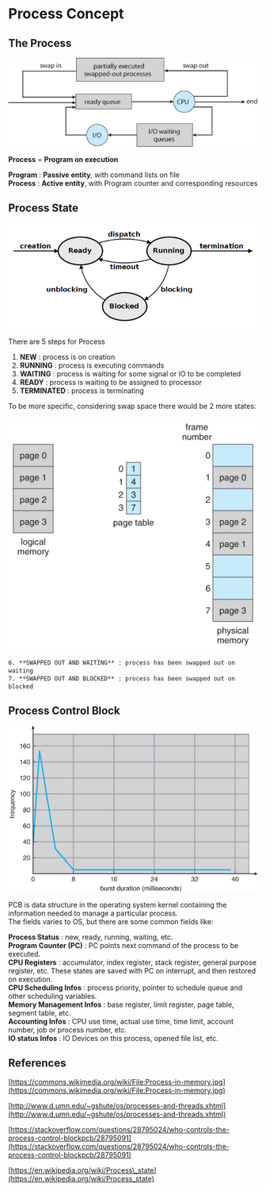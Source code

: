 # Process Concept

## The Process

![Process in memory](../.gitbook/assets/image%20%2829%29.png)

**Process** = **Program on execution**

**Program** : **Passive entity**, with command lists on file  
**Process** : **Active entity**, with Program counter and corresponding resources

## Process State

![](../.gitbook/assets/process-diagram.png)

There are 5 steps for Process

1. **NEW** : process is on creation
2. **RUNNING** : process is executing commands
3. **WAITING** : process is waiting for some signal or IO to be completed
4. **READY** : process is waiting to be assigned to processor
5. **TERMINATED** : process is terminating

To be more specific, considering swap space there would be 2 more states:

![](../.gitbook/assets/image%20%2820%29.png)

    6. **SWAPPED OUT AND WAITING** : process has been swapped out on waiting  
    7. **SWAPPED OUT AND BLOCKED** : process has been swapped out on blocked

## Process Control Block

![](../.gitbook/assets/image%20%2832%29.png)

PCB is data structure in the operating system kernel containing the information needed to manage a particular process.  
The fields varies to OS, but there are some common fields like:

**Process Status** : new, ready, running, waiting, etc.  
**Program Counter \(PC\)** : PC points next command of the process to be executed.  
**CPU Registers** : accumulator, index register, stack register, general purpose register, etc. These states are saved with PC on interrupt, and then restored on execution.  
**CPU Scheduling Infos** : process priority, pointer to schedule queue and other scheduling variables.  
**Memory Management Infos** : base register, limit register, page table, segment table, etc.  
**Accounting Infos** : CPU use time, actual use time, time limit, account number, job or process number, etc.  
**IO status Infos** : IO Devices on this process, opened file list, etc.

## References

[https://commons.wikimedia.org/wiki/File:Process-in-memory.jpg](https://commons.wikimedia.org/wiki/File:Process-in-memory.jpg)

[http://www.d.umn.edu/~gshute/os/processes-and-threads.xhtml](http://www.d.umn.edu/~gshute/os/processes-and-threads.xhtml)

[https://stackoverflow.com/questions/28795024/who-controls-the-process-control-blockpcb/28795091](https://stackoverflow.com/questions/28795024/who-controls-the-process-control-blockpcb/28795091) 

[https://en.wikipedia.org/wiki/Process\_state](https://en.wikipedia.org/wiki/Process_state)

